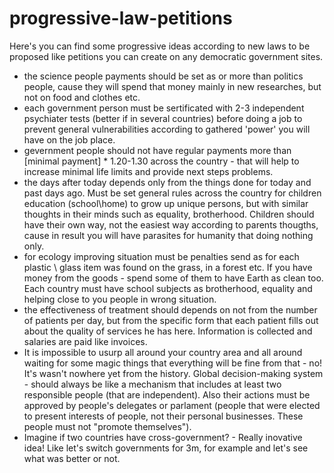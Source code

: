 # progressive-law-petitions
Here's you can find some progressive ideas according to new laws to be proposed like petitions you can create on any democratic government sites.

- the science people payments should be set as or more than politics people, cause they will spend that money mainly in new researches, but not on food and clothes etc.
- each government person must be sertificated with 2-3 independent psychiater tests (better if in several countries) before doing a job to prevent general vulnerabilities according to gathered 'power' you will have on the job place.
- gevernment people should not have regular payments more than [minimal payment] * 1.20-1.30 across the country - that will help to increase minimal life limits and provide next steps problems.
- the days after today depends only from the things done for today and past days ago. Must be set general rules across the country for children education (school\home) to grow up unique persons, but with similar thoughts in their minds such as equality, brotherhood. Children should have their own way, not the easiest way according to parents thougths, cause in result you will have parasites for humanity that doing nothing only.
- for ecology improving situation must be penalties send as for each plastic \ glass item was found on the grass, in a forest etc. If you have money from the goods - spend some of them to have Earth as clean too.
Each country must have school subjects as brotherhood, equality and helping close to you people in wrong situation.
- the effectiveness of treatment should depends on not from the number of patients per day, but from the specific form that each patient fills out about the quality of services he has here. Information is collected and salaries are paid like invoices.
- It is impossible to usurp all around your country area and all around waiting for some magic things that everything will be fine from that - no! It's wasn't nowhere yet from the history. Global decision-making system - should always be like a mechanism that includes at least two responsible people (that are independent). Also their actions must be approved by people's delegates or parlament (people that were elected to present interests of people, not their personal businesses. These people must not "promote themselves").
- Imagine if two countries have cross-government? - Really inovative idea! Like let's switch governments for 3m, for example and let's see what was better or not.
